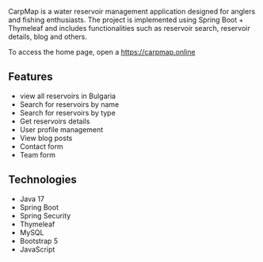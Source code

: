 CarpMap is a water reservoir management application designed for anglers and fishing enthusiasts.
The project is implemented using Spring Boot + Thymeleaf and includes functionalities such as reservoir search, reservoir details, blog and others.

To access the home page, open a https://carpmap.online

## Features

- view all reservoirs in Bulgaria
- Search for reservoirs by name
- Search for reservoirs by type
- Get reservoirs details
- User profile management
- View blog posts
- Contact form
- Team form

## Technologies

- Java 17
- Spring Boot
- Spring Security
- Thymeleaf
- MySQL
- Bootstrap 5
- JavaScript

